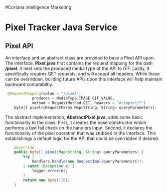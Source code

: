 #Cortana Intelligence Marketing
# Pixel Tracker Java Service

## Pixel API
An interface and an abstract class are provided to base a Pixel API upon. The interface, **Pixel.java** first contains the request mapping for the path **/pixel**. It next sets the produced media type of the API to GIF. Lastly, it specifically requires GET requests, and will aceppt all headers. While these can be overridden, building future APIs upon this interface will help maintain backward comptabiltiy. 

```python
 @RequestMapping(value = "/pixel",
            produces = MediaType.IMAGE_GIF_VALUE,
            method = RequestMethod.GET, headers = "Accept=*/*")
    byte[] pixel(@RequestParam Map<String, String> queryParameters);
```

The abstract implementation, **AbstractPixel.java**, adds some basic functionality to the class. First, it creates the base constructor which performs a fast fail check on the handlers input. Second, it declares the functionality of the pixel operation that was stubbed in the interface. This establishings a default logic for the API that could be overridden if desired.

```java
    @Override
    public byte[] pixel(Map<String, String> queryParameters) {
        try {
            handlers.handle(new RequestImpl(queryParameters));
        } catch (Exception e) {
            logger.error(e);
        }
        return new byte[]{0};
    }
```

